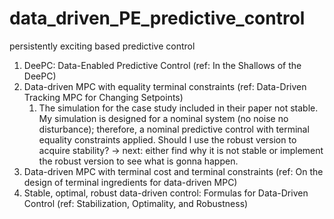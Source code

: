 # data_driven_PE_predictive_control
persistently exciting based predictive control

1. DeePC: Data-Enabled Predictive Control (ref: In the Shallows of the DeePC)
2. Data-driven MPC with equality terminal constraints (ref: Data-Driven Tracking MPC for Changing Setpoints)
   1. The simulation for the case study included in their paper not stable. My simulation is designed for a nominal system (no noise no disturbance); therefore, a nominal predictive control with terminal equality constraints applied. Should I use the robust version to acquire stability? -> next: either find why it is not stable or implement the robust version to see what is gonna happen.
3. Data-driven MPC with terminal cost and terminal constraints (ref: On the design of terminal ingredients for data-driven MPC)
4. Stable, optimal, robust data-driven control: Formulas for Data-Driven Control (ref: Stabilization, Optimality, and Robustness)
